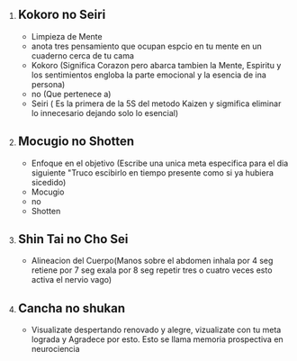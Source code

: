 1. ## Kokoro no Seiri
	- Limpieza de Mente
	- anota tres pensamiento que ocupan espcio en tu mente en un cuaderno cerca de tu cama
	- Kokoro (Significa Corazon pero abarca tambien la Mente, Espiritu y los sentimientos engloba la parte emocional y la esencia de ina persona)
	- no (Que pertenece a)
	- Seiri ( Es la primera de la 5S del metodo Kaizen y sigmifica eliminar lo innecesario dejando solo lo esencial)
2. ## Mocugio no Shotten
	- Enfoque en el objetivo (Escribe una unica meta especifica para el dia siguiente "Truco escibirlo en tiempo presente como si ya hubiera sicedido)
	- Mocugio
	- no
	- Shotten
3. ## Shin Tai no Cho Sei
	- Alineacion del Cuerpo(Manos sobre el abdomen inhala por 4 seg retiene por 7 seg exala por 8 seg repetir tres o cuatro veces esto activa el nervio vago)
4. ## Cancha no shukan
	- Visualizate despertando renovado y alegre, vizualizate con tu meta lograda y Agradece por esto. Esto se llama memoria prospectiva en neurociencia
